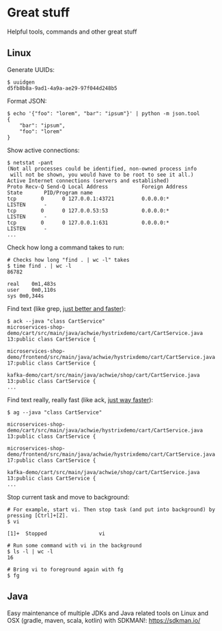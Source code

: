 # Great stuff
Helpful tools, commands and other great stuff

## Linux

Generate UUIDs:
```
$ uuidgen
d5fb8b8a-9ad1-4a9a-ae29-97f044d248b5
```

Format JSON:
```
$ echo '{"foo": "lorem", "bar": "ipsum"}' | python -m json.tool
{
    "bar": "ipsum",
    "foo": "lorem"
}
```

Show active connections:
```
$ netstat -pant
(Not all processes could be identified, non-owned process info
 will not be shown, you would have to be root to see it all.)
Active Internet connections (servers and established)
Proto Recv-Q Send-Q Local Address           Foreign Address         State       PID/Program name    
tcp        0      0 127.0.0.1:43721         0.0.0.0:*               LISTEN      -                   
tcp        0      0 127.0.0.53:53           0.0.0.0:*               LISTEN      -                   
tcp        0      0 127.0.0.1:631           0.0.0.0:*               LISTEN      -             
...
```

Check how long a command takes to run:
```
# Checks how long "find . | wc -l" takes
$ time find . | wc -l
86782

real	0m1,483s
user	0m0,110s
sys	0m0,344s
```

Find text (like grep, [just better and faster](https://beyondgrep.com/why-ack/)):
```
$ ack --java "class CartService"
microservices-shop-demo/cart/src/main/java/achwie/hystrixdemo/cart/CartService.java
13:public class CartService {

microservices-shop-demo/frontend/src/main/java/achwie/hystrixdemo/cart/CartService.java
17:public class CartService {

kafka-demo/cart/src/main/java/achwie/shop/cart/CartService.java
13:public class CartService {
...
```

Find text really, really fast (like ack, [just way faster](https://github.com/ggreer/the_silver_searcher)):
```
$ ag --java "class CartService"

microservices-shop-demo/cart/src/main/java/achwie/hystrixdemo/cart/CartService.java
13:public class CartService {

microservices-shop-demo/frontend/src/main/java/achwie/hystrixdemo/cart/CartService.java
17:public class CartService {

kafka-demo/cart/src/main/java/achwie/shop/cart/CartService.java
13:public class CartService {
...
```

Stop current task and move to background:
```
# For example, start vi. Then stop task (and put into background) by pressing [Ctrl]+[Z].
$ vi

[1]+  Stopped                 vi

# Run some command with vi in the background
$ ls -l | wc -l
16

# Bring vi to foreground again with fg
$ fg

```

## Java

Easy maintenance of multiple JDKs and Java related tools on Linux and OSX (gradle, maven, scala, kotlin) with SDKMAN!: https://sdkman.io/
